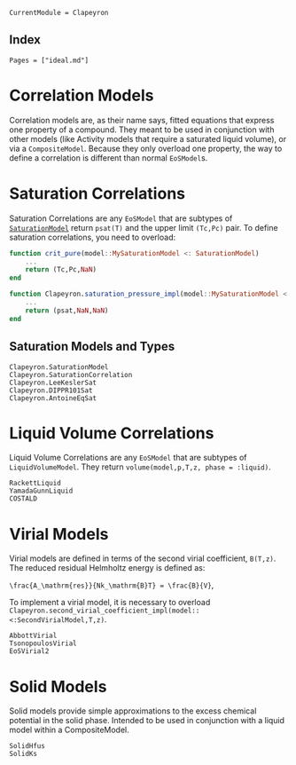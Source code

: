 ```@meta
CurrentModule = Clapeyron
```

## Index

```@index
Pages = ["ideal.md"]
```

# Correlation Models

Correlation models are, as their name says, fitted equations that express one property of a compound.
They meant to be used in conjunction with other models (like Activity models that require a saturated liquid volume), or via a `CompositeModel`.
Because they only overload one property, the way to define a correlation is different than normal `EoSModel`s.

# Saturation Correlations

Saturation Correlations are any `EoSModel` that are subtypes of [`SaturationModel`](@ref) return `psat(T)` and the upper limit `(Tc,Pc)` pair.
To define saturation correlations, you need to overload:

```julia
function crit_pure(model::MySaturationModel <: SaturationModel)
    ...
    return (Tc,Pc,NaN)
end

function Clapeyron.saturation_pressure_impl(model::MySaturationModel <: SaturationModel,T,::SaturationCorrelation)
    ...
    return (psat,NaN,NaN)
end
```

## Saturation Models and Types

```@docs
Clapeyron.SaturationModel
Clapeyron.SaturationCorrelation
Clapeyron.LeeKeslerSat
Clapeyron.DIPPR101Sat
Clapeyron.AntoineEqSat
```

# Liquid Volume Correlations

Liquid Volume Correlations are any `EoSModel` that are subtypes of `LiquidVolumeModel`.
They return `volume(model,p,T,z, phase = :liquid)`.

```@docs
RackettLiquid
YamadaGunnLiquid
COSTALD
```

# Virial Models

Virial models are defined in terms of the second virial coefficient, `B(T,z)`.
The reduced residual Helmholtz energy is defined as:

``\frac{A_\mathrm{res}}{Nk_\mathrm{B}T} = \frac{B}{V}``,

To implement a virial model, it is necessary to overload `Clapeyron.second_virial_coefficient_impl(model::<:SecondVirialModel,T,z)`.

```@docs
AbbottVirial
TsonopoulosVirial
EoSVirial2
```

# Solid Models

Solid models provide simple approximations to the excess chemical potential in the solid phase.
Intended to be used in conjunction with a liquid model within a CompositeModel.

```@docs
SolidHfus
SolidKs
```

